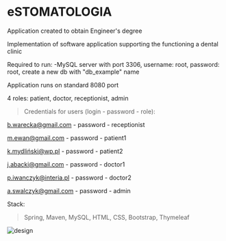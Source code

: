# eSTOMATOLOGIA
Application created to obtain Engineer's degree 

Implementation of software application supporting the functioning a dental clinic

Required to run: 
-MySQL server with port 3306, username: root, password: root, create a new db with "db_example" name

Application runs on standard 8080 port

4 roles: patient, doctor, receptionist, admin

>Credentials for users (login - password - role):

b.warecka@gmail.com - password - receptionist

m.ewan@gmail.com - password - patient1

k.mydliński@wp.pl - password - patient2

j.abacki@gmail.com - password - doctor1

p.iwanczyk@interia.pl - password - doctor2

a.swalczyk@gmail.com - password - admin


Stack: 
>Spring,
>Maven,
>MySQL,
>HTML,
>CSS,
>Bootstrap,
>Thymeleaf

![design](https://i.imgur.com/PVac7HZ.png)
